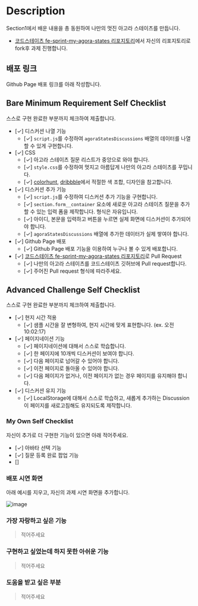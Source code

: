 # Description

Section1에서 배운 내용을 총 동원하여 나만의 멋진 아고라 스테이츠를 만듭니다.

- [코드스테이츠 fe-sprint-my-agora-states 리포지토리](https://github.com/codestates-seb/fe-sprint-my-agora-states)에서 자신의 리포지토리로 fork후 과제 진행합니다.

## 배포 링크

Github Page 배포 링크를 아래 작성합니다.

## Bare Minimum Requirement Self Checklist

스스로 구현 완료한 부분까지 체크하여 제출합니다.

- [✓] 디스커션 나열 기능
  - [✓] `script.js`를 수정하여 `agoraStatesDiscussions` 배열의 데이터를 나열할 수 있게 구현합니다.
- [✓] CSS
  - [✓] 아고라 스테이츠 질문 리스트가 중앙으로 와야 합니다.
  - [✓] `style.css`를 수정하여 멋지고 아름답게 나만의 아고라 스테이츠를 꾸밉니다.
  - [✓] [colorhunt](https://colorhunt.co/palettes/popular), [dribbble](https://dribbble.com/)에서 적절한 색 조합, 디자인을 참고합니다.
- [✓] 디스커션 추가 기능
  - [✓] `script.js`를 수정하여 디스커션 추가 기능을 구현합니다.
  - [✓] `section.form__container` 요소에 새로운 아고라 스테이츠 질문을 추가할 수 있는 입력 폼을 제작합니다. 형식은 자유입니다.
  - [✓] 아이디, 본문을 입력하고 버튼을 누르면 실제 화면에 디스커션이 추가되어야 합니다.
  - [✓] `agoraStatesDiscussions` 배열에 추가한 데이터가 실제 쌓여야 합니다.
- [✓] Github Page 배포
  - [✓] Github Page 배포 기능을 이용하여 누구나 볼 수 있게 배포합니다.
- [✓] [코드스테이츠 fe-sprint-my-agora-states 리포지토리](https://github.com/codestates-seb/fe-sprint-my-agora-states)로 Pull Request
  - [✓] 나만의 아고라 스테이츠를 코드스테이츠 깃허브에 Pull request합니다.
  - [✓] 주어진 Pull request 형식에 따라주세요.

## Advanced Challenge Self Checklist

스스로 구현 완료한 부분까지 체크하여 제출합니다.

- [✓] 현지 시간 적용
  - [✓] 샘플 시간을 잘 변형하여, 현지 시간에 맞게 표현합니다. (ex. 오전 10:02:17)
- [✓] 페이지네이션 기능
  - [✓] 페이지네이션에 대해서 스스로 학습합니다.
  - [✓] 한 페이지에 10개씩 디스커션이 보여야 합니다.
  - [✓] 다음 페이지로 넘어갈 수 있어야 합니다.
  - [✓] 이전 페이지로 돌아올 수 있어야 합니다.
  - [✓] 다음 페이지가 없거나, 이전 페이지가 없는 경우 페이지를 유지해야 합니다.
- [✓] 디스커션 유지 기능
  - [✓] LocalStorage에 대해서 스스로 학습하고, 새롭게 추가하는 Discussion이 페이지를 새로고침해도 유지되도록 제작합니다.

### My Own Self Checklist

자신이 추가로 더 구현한 기능이 있으면 아래 적어주세요.

- [✓] 아바타 선택 기능
- [✓] 질문 등록 완료 팝업 기능
- []

### 배포 시연 화면

아래 예시를 지우고, 자신의 과제 시연 화면을 추가합니다.

![image](https://s3.ap-northeast-2.amazonaws.com/urclass-images/NB0JkuHQnLg8X1woSRS84-1652915757557.gif)

### 가장 자랑하고 싶은 기능

> 적어주세요

### 구현하고 싶었는데 하지 못한 아쉬운 기능

> 적어주세요

### 도움을 받고 싶은 부분

> 적어주세요
